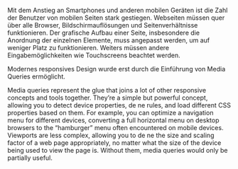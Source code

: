 Mit dem Anstieg an Smartphones und anderen mobilen Geräten ist die Zahl der Benutzer von mobilen Seiten stark gestiegen. Webseiten müssen quer über alle Browser, Bildschirmauflösungen und Seitenverhältnisse funktionieren. Der grafische Aufbau einer Seite, insbesondere die Anordnung der einzelnen Elemente, muss angepasst werden, um auf weniger Platz zu funktionieren. Weiters müssen andere Eingabemöglichkeiten wie Touchscreens beachtet werden.

Modernes responsives Design wurde erst durch die Einführung von Media Queries ermöglicht.

Media queries represent the glue that joins a lot of other responsive concepts and tools together. They’re a simple but powerful concept, allowing you to detect device properties, de ne rules, and load different CSS properties based on them. For example, you can optimize a navigation menu for different devices, converting a full horizontal menu on desktop browsers to the “hamburger” menu often encountered on mobile devices.
Viewports are less complex, allowing you to de ne the size and scaling factor of a web page appropriately, no matter what the size of the device being used to view the page is. Without them, media queries would only be partially useful.
